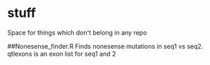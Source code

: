 # stuff
Space for things which don't belong in any repo

##Nonesense_finder.R
Finds nonesense mutations in seq1 vs seq2.
qtlexons is an exon list for seq1 and 2
